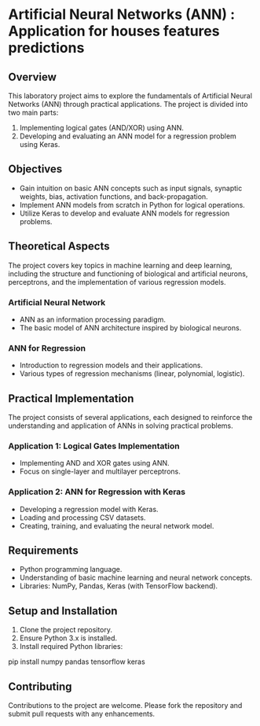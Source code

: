 # Artificial Neural Networks (ANN) : Application for houses features predictions

## Overview
This laboratory project aims to explore the fundamentals of Artificial Neural Networks (ANN) through practical applications. The project is divided into two main parts:
1. Implementing logical gates (AND/XOR) using ANN.
2. Developing and evaluating an ANN model for a regression problem using Keras.

## Objectives
- Gain intuition on basic ANN concepts such as input signals, synaptic weights, bias, activation functions, and back-propagation.
- Implement ANN models from scratch in Python for logical operations.
- Utilize Keras to develop and evaluate ANN models for regression problems.

## Theoretical Aspects
The project covers key topics in machine learning and deep learning, including the structure and functioning of biological and artificial neurons, perceptrons, and the implementation of various regression models.

### Artificial Neural Network
- ANN as an information processing paradigm.
- The basic model of ANN architecture inspired by biological neurons.

### ANN for Regression
- Introduction to regression models and their applications.
- Various types of regression mechanisms (linear, polynomial, logistic).

## Practical Implementation
The project consists of several applications, each designed to reinforce the understanding and application of ANNs in solving practical problems.

### Application 1: Logical Gates Implementation
- Implementing AND and XOR gates using ANN.
- Focus on single-layer and multilayer perceptrons.

### Application 2: ANN for Regression with Keras
- Developing a regression model with Keras.
- Loading and processing CSV datasets.
- Creating, training, and evaluating the neural network model.

## Requirements
- Python programming language.
- Understanding of basic machine learning and neural network concepts.
- Libraries: NumPy, Pandas, Keras (with TensorFlow backend).

## Setup and Installation
1. Clone the project repository.
2. Ensure Python 3.x is installed.
3. Install required Python libraries:

pip install numpy pandas tensorflow keras

## Contributing
Contributions to the project are welcome. Please fork the repository and submit pull requests with any enhancements.
